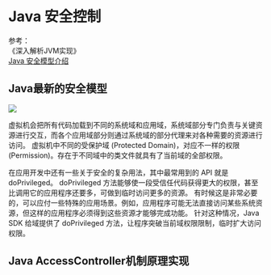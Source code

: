 # Java 安全控制

参考：  
《深入解析JVM实现》  
[Java 安全模型介绍](https://www.ibm.com/developerworks/cn/java/j-lo-javasecurity/)

## Java最新的安全模型

![](https://www.ibm.com/developerworks/cn/java/j-lo-javasecurity/image009.gif)

虚拟机会把所有代码加载到不同的系统域和应用域，系统域部分专门负责与关键资源进行交互，而各个应用域部分则通过系统域的部分代理来对各种需要的资源进行访问。
虚拟机中不同的受保护域 (Protected Domain)，对应不一样的权限 (Permission)。存在于不同域中的类文件就具有了当前域的全部权限。

在应用开发中还有一些关于安全的复杂用法，其中最常用到的 API 就是 doPrivileged。
doPrivileged 方法能够使一段受信任代码获得更大的权限，甚至比调用它的应用程序还要多，可做到临时访问更多的资源。
有时候这是非常必要的，可以应付一些特殊的应用场景。例如，应用程序可能无法直接访问某些系统资源，但这样的应用程序必须得到这些资源才能够完成功能。
针对这种情况，Java SDK 给域提供了 doPrivileged 方法，让程序突破当前域权限限制，临时扩大访问权限。

## Java AccessController机制原理实现

